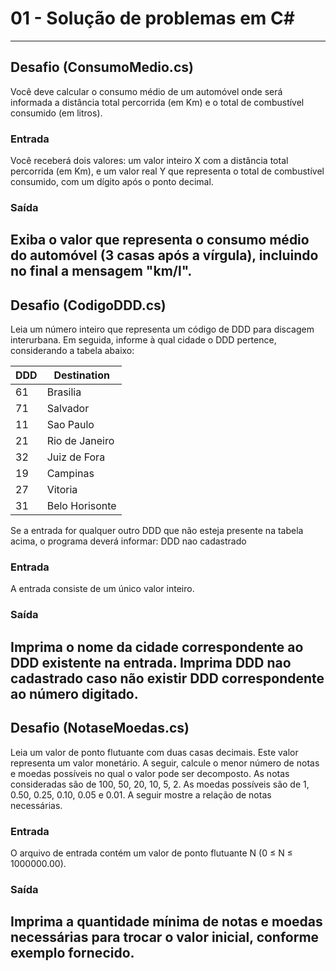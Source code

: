 # 01 - Solução de problemas em C#

---
## Desafio (ConsumoMedio.cs)
Você deve calcular o consumo médio de um automóvel onde será informada a distância total percorrida (em Km) e o total de combustível consumido (em litros).

### Entrada
Você receberá dois valores: um valor inteiro X com a distância total percorrida (em Km), e um valor real Y que representa o total de combustível consumido, com um dígito após o ponto decimal.

### Saída
Exiba o valor que representa o consumo médio do automóvel (3 casas após a vírgula), incluindo no final a mensagem "km/l".
---

## Desafio (CodigoDDD.cs)
Leia um número inteiro que representa um código de DDD para discagem interurbana. Em seguida, informe à qual cidade o DDD pertence, considerando a tabela abaixo:

|DDD|Destination|
|---|-----------|
|61|Brasilia|
|71|Salvador|
|11|Sao Paulo|
|21|Rio de Janeiro|
|32|Juiz de Fora|
|19|Campinas|
|27|Vitoria|
|31|Belo Horisonte|



Se a entrada for qualquer outro DDD que não esteja presente na tabela acima, o programa deverá informar:
DDD nao cadastrado

### Entrada
A entrada consiste de um único valor inteiro.

### Saída
Imprima o nome da cidade correspondente ao DDD existente na entrada. Imprima DDD nao cadastrado caso não existir DDD correspondente ao número digitado.
---

## Desafio (NotaseMoedas.cs)
Leia um valor de ponto flutuante com duas casas decimais. Este valor representa um valor monetário. A seguir, calcule o menor número de notas e moedas possíveis no qual o valor pode ser decomposto. As notas consideradas são de 100, 50, 20, 10, 5, 2. As moedas possíveis são de 1, 0.50, 0.25, 0.10, 0.05 e 0.01. A seguir mostre a relação de notas necessárias.

### Entrada 
O arquivo de entrada contém um valor de ponto flutuante N (0 ≤ N ≤ 1000000.00).

### Saída 

Imprima a quantidade mínima de notas e moedas necessárias para trocar o valor inicial, conforme exemplo fornecido.
--- 